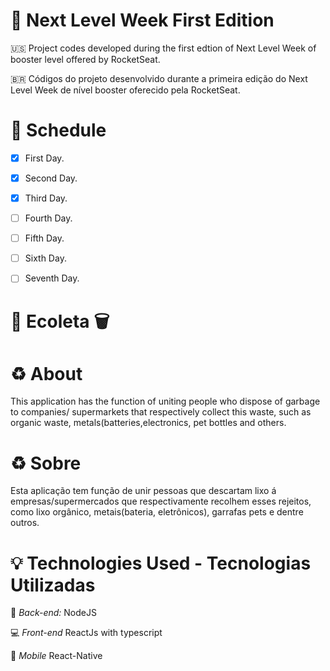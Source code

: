 #  :rocket: Next Level Week First Edition


  :us: Project codes developed during the first edtion of Next Level Week of  booster  level offered by RocketSeat.
  
  :brazil: Códigos do projeto desenvolvido durante a primeira edição do Next Level Week de nível booster oferecido pela RocketSeat.
 
 
 

# :date: Schedule

- [X] First Day.
- [X] Second Day.
- [X] Third Day.
- [ ] Fourth Day.
- [ ] Fifth Day.
- [ ] Sixth Day.
- [ ] Seventh Day.


# :seedling: Ecoleta :wastebasket:

# :recycle: About 

  This application has the function of uniting people who dispose of garbage to companies/ supermarkets that
respectively collect this waste, such as organic waste, metals(batteries,electronics, pet bottles and others.

# :recycle: Sobre 
  
  Esta aplicação tem função de unir pessoas que descartam lixo á empresas/supermercados que respectivamente
recolhem esses rejeitos, como lixo orgânico, metais(bateria, eletrônicos), garrafas pets e dentre outros.






# :bulb: Technologies Used - Tecnologias Utilizadas

:nut_and_bolt: *Back-end:*
  NodeJS
  
 :computer: *Front-end*
  ReactJs with typescript
  
 :calling: *Mobile*
  React-Native
